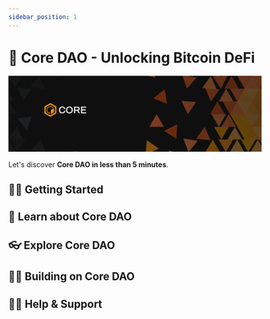 ```yaml
---
sidebar_position: 1
---
```


# 🔶 Core DAO - Unlocking Bitcoin DeFi

![core-header](../static/img/core-header.png)

Let's discover **Core DAO in less than 5 minutes**.

## 👨‍💻 Getting Started

## 📔 Learn about Core DAO

## 👓 Explore Core DAO

## 👨‍🔧 Building on Core DAO

## 🙋‍♀️ Help & Support